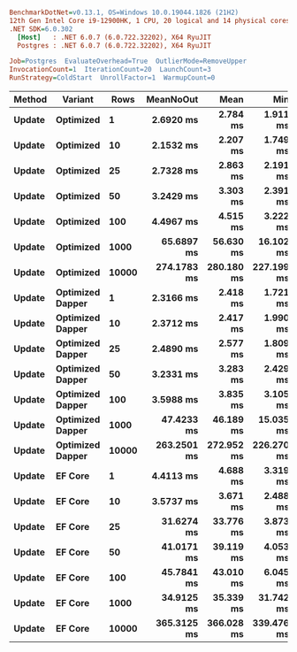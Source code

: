 ``` ini

BenchmarkDotNet=v0.13.1, OS=Windows 10.0.19044.1826 (21H2)
12th Gen Intel Core i9-12900HK, 1 CPU, 20 logical and 14 physical cores
.NET SDK=6.0.302
  [Host]   : .NET 6.0.7 (6.0.722.32202), X64 RyuJIT
  Postgres : .NET 6.0.7 (6.0.722.32202), X64 RyuJIT

Job=Postgres  EvaluateOverhead=True  OutlierMode=RemoveUpper  
InvocationCount=1  IterationCount=20  LaunchCount=3  
RunStrategy=ColdStart  UnrollFactor=1  WarmupCount=0  

```
|      Method |         Variant |  Rows |   MeanNoOut |       Mean |        Min |         Q1 |     Median |         Q3 |        Max |
|------------ |---------------- |------ |------------:|-----------:|-----------:|-----------:|-----------:|-----------:|-----------:|
| **Update** |       **Optimized** |     **1** |   **2.6920 ms** |   **2.784 ms** |   **1.911 ms** |   **2.156 ms** |   **2.635 ms** |   **3.349 ms** |   **4.295 ms** |
| **Update** |       **Optimized** |    **10** |   **2.1532 ms** |   **2.207 ms** |   **1.749 ms** |   **1.948 ms** |   **2.160 ms** |   **2.450 ms** |   **3.120 ms** |
| **Update** |       **Optimized** |    **25** |   **2.7328 ms** |   **2.863 ms** |   **2.191 ms** |   **2.428 ms** |   **2.601 ms** |   **3.303 ms** |   **4.000 ms** |
| **Update** |       **Optimized** |    **50** |   **3.2429 ms** |   **3.303 ms** |   **2.391 ms** |   **2.814 ms** |   **3.234 ms** |   **3.608 ms** |   **4.744 ms** |
| **Update** |       **Optimized** |   **100** |   **4.4967 ms** |   **4.515 ms** |   **3.222 ms** |   **4.194 ms** |   **4.499 ms** |   **4.881 ms** |   **6.193 ms** |
| **Update** |       **Optimized** |  **1000** |  **65.6897 ms** |  **56.630 ms** |  **16.102 ms** |  **33.013 ms** |  **67.655 ms** |  **72.868 ms** |  **86.219 ms** |
| **Update** |       **Optimized** | **10000** | **274.1783 ms** | **280.180 ms** | **227.199 ms** | **245.449 ms** | **275.315 ms** | **303.382 ms** | **388.052 ms** |
| **Update** | **Optimized Dapper** |     **1** |   **2.3166 ms** |   **2.418 ms** |   **1.721 ms** |   **2.013 ms** |   **2.336 ms** |   **2.616 ms** |   **4.313 ms** |
| **Update** | **Optimized Dapper** |    **10** |   **2.3712 ms** |   **2.417 ms** |   **1.990 ms** |   **2.193 ms** |   **2.367 ms** |   **2.644 ms** |   **3.120 ms** |
| **Update** | **Optimized Dapper** |    **25** |   **2.4890 ms** |   **2.577 ms** |   **1.809 ms** |   **2.238 ms** |   **2.403 ms** |   **2.911 ms** |   **4.169 ms** |
| **Update** | **Optimized Dapper** |    **50** |   **3.2331 ms** |   **3.283 ms** |   **2.429 ms** |   **3.008 ms** |   **3.185 ms** |   **3.538 ms** |   **4.836 ms** |
| **Update** | **Optimized Dapper** |   **100** |   **3.5988 ms** |   **3.835 ms** |   **3.105 ms** |   **3.408 ms** |   **3.589 ms** |   **4.089 ms** |   **5.459 ms** |
| **Update** | **Optimized Dapper** |  **1000** |  **47.4233 ms** |  **46.189 ms** |  **15.035 ms** |  **17.402 ms** |  **61.588 ms** |  **68.654 ms** |  **79.932 ms** |
| **Update** | **Optimized Dapper** | **10000** | **263.2501 ms** | **272.952 ms** | **226.270 ms** | **239.563 ms** | **261.369 ms** | **294.166 ms** | **389.261 ms** |
| **Update** |          **EF Core** |     **1** |   **4.4113 ms** |   **4.688 ms** |   **3.319 ms** |   **3.922 ms** |   **4.277 ms** |   **5.620 ms** |   **7.340 ms** |
| **Update** |          **EF Core** |    **10** |   **3.5737 ms** |   **3.671 ms** |   **2.488 ms** |   **3.176 ms** |   **3.622 ms** |   **3.852 ms** |   **6.362 ms** |
| **Update** |          **EF Core** |    **25** |  **31.6274 ms** |  **33.776 ms** |   **3.873 ms** |   **6.517 ms** |  **48.891 ms** |  **56.464 ms** | **103.407 ms** |
| **Update** |          **EF Core** |    **50** |  **41.0171 ms** |  **39.119 ms** |   **4.053 ms** |   **7.601 ms** |  **52.916 ms** |  **58.910 ms** | **106.382 ms** |
| **Update** |          **EF Core** |   **100** |  **45.7841 ms** |  **43.010 ms** |   **6.045 ms** |   **8.897 ms** |  **56.693 ms** |  **62.416 ms** | **117.097 ms** |
| **Update** |          **EF Core** |  **1000** |  **34.9125 ms** |  **35.339 ms** |  **31.742 ms** |  **33.802 ms** |  **34.688 ms** |  **36.615 ms** |  **41.965 ms** |
| **Update** |          **EF Core** | **10000** | **365.3125 ms** | **366.028 ms** | **339.476 ms** | **355.594 ms** | **364.190 ms** | **376.434 ms** | **407.887 ms** |
